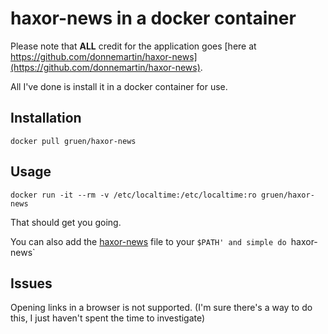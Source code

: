 # haxor-news in a docker container

Please note that __ALL__ credit for the application goes [here at https://github.com/donnemartin/haxor-news](https://github.com/donnemartin/haxor-news).

All I've done is install it in a docker container for use.

## Installation

`docker pull gruen/haxor-news`

## Usage

`docker run -it --rm -v /etc/localtime:/etc/localtime:ro gruen/haxor-news`

That should get you going. 

You can also add the [haxor-news](/haxor-news) file to your `$PATH' and simple do `haxor-news`

## Issues

Opening links in a browser is not supported. 
(I'm sure there's a way to do this, I just haven't spent the time to investigate)
